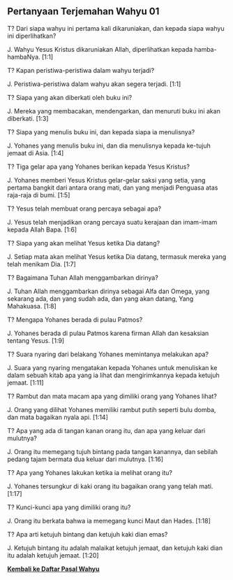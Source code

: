 ## Pertanyaan Terjemahan Wahyu 01 ##

T? Dari siapa wahyu ini pertama kali dikaruniakan, dan kepada siapa wahyu ini diperlihatkan?

J. Wahyu Yesus Kristus dikaruniakan Allah, diperlihatkan kepada hamba-hambaNya. [1:1]

T? Kapan peristiwa-peristiwa dalam wahyu terjadi?

J. Peristiwa-peristiwa dalam wahyu akan segera terjadi. [1:1]

T? Siapa yang akan diberkati oleh buku ini?

J. Mereka yang membacakan, mendengarkan, dan menuruti buku ini akan diberkati. [1:3]

T? Siapa yang menulis buku ini, dan kepada siapa ia menulisnya?

J. Yohanes yang menulis buku ini, dan dia menulisnya kepada ke-tujuh jemaat di Asia. [1:4]

T? Tiga gelar apa yang Yohanes berikan kepada Yesus Kristus?

J. Yohanes memberi Yesus Kristus gelar-gelar saksi yang setia, yang pertama bangkit dari antara orang mati, dan yang menjadi Penguasa atas raja-raja di bumi. [1:5]

T? Yesus telah membuat orang percaya sebagai apa?

J. Yesus telah menjadikan orang percaya suatu kerajaan dan imam-imam kepada Allah Bapa. [1:6]

T? Siapa yang akan melihat Yesus ketika Dia datang?

J. Setiap mata akan melihat Yesus ketika Dia datang, termasuk mereka yang telah menikam Dia. [1:7]

T? Bagaimana Tuhan Allah menggambarkan dirinya?

J. Tuhan Allah menggambarkan dirinya sebagai Alfa dan Omega, yang sekarang ada, dan yang sudah ada, dan yang akan datang, Yang Mahakuasa. [1:8]

T? Mengapa Yohanes berada di pulau Patmos?

J. Yohanes berada di pulau Patmos karena firman Allah dan kesaksian tentang Yesus. [1:9]

T? Suara nyaring dari belakang Yohanes memintanya melakukan apa?

J. Suara yang nyaring mengatakan kepada Yohanes untuk menuliskan ke dalam sebuah kitab apa yang ia lihat dan mengirimkannya kepada ketujuh jemaat. [1:11]

T? Rambut dan mata macam apa yang dimiliki orang yang Yohanes lihat?

J. Orang yang dilihat Yohanes memiliki rambut putih seperti bulu domba, dan mata bagaikan nyala api. [1:14]

T? Apa yang ada di tangan kanan orang itu, dan apa yang keluar dari mulutnya?

J. Orang itu memegang tujuh bintang pada tangan kanannya, dan sebilah pedang tajam bermata dua keluar dari mulutnya. [1:16]

T? Apa yang Yohanes lakukan ketika ia melihat orang itu?

J. Yohanes tersungkur di kaki orang itu bagaikan orang yang telah mati. [1:17]

T? Kunci-kunci apa yang dimiliki orang itu?

J. Orang itu berkata bahwa ia memegang kunci Maut dan Hades. [1:18]

T? Apa arti ketujuh bintang dan ketujuh kaki dian emas?

J. Ketujuh bintang itu adalah malaikat ketujuh jemaat, dan ketujuh kaki dian itu adalah ketujuh jemaat. [1:20]

__[Kembali ke Daftar Pasal Wahyu](./)__

